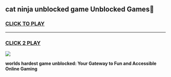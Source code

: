 
## cat ninja unblocked game Unblocked Games👋
<h3>
<a href="https://premium.freeplayer.one?title=cat_ninja_unblocked_game&ref=16F">CLICK TO PLAY</a></h3>
<hr>

<h3>
<a href="https://premium.freeplayer.one?title=cat_ninja_unblocked_game&ref=16F">CLICK 2 PLAY</a>
  
</h3>

<a href="https://premium.freeplayer.one?title=cat_ninja_unblocked_game&ref=16F/"><img src="https://clearcache.store/games.png"></a>


**worlds hardest game unblocked: Your Gateway to Fun and Accessible Online Gaming**
